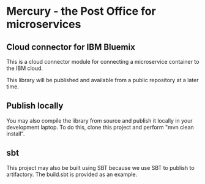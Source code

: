 # Mercury - the Post Office for microservices

## Cloud connector for IBM Bluemix

This is a cloud connector module for connecting a microservice container to the IBM cloud.

This library will be published and available from a public repository at a later time.

## Publish locally

You may also compile the library from source and publish it locally in your development laptop.
To do this, clone this project and perform "mvn clean install".

## sbt

This project may also be built using SBT because we use SBT to publish to artifactory. The build.sbt is provided as an example.

